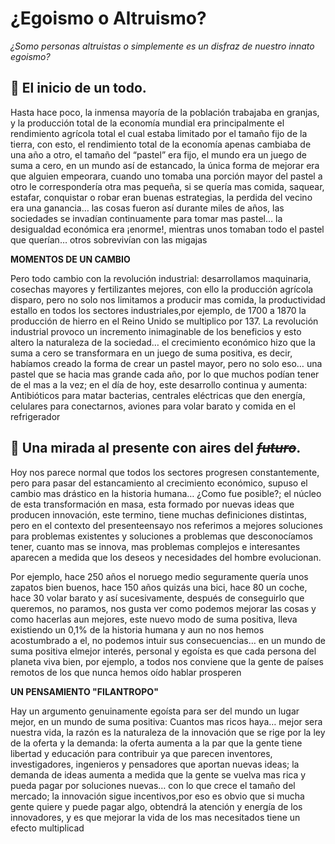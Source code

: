 # ¿Egoismo o Altruismo?
*¿Somo personas altruistas o simplemente es un disfraz de nuestro innato egoismo?*

## :file_folder: El inicio de un todo.

Hasta hace poco, la inmensa mayoría de la población trabajaba en granjas, y la producción total de la economía mundial era principalmente el rendimiento agrícola total el cual estaba limitado por el tamaño fijo de la tierra,  con esto, el rendimiento total de la economía apenas cambiaba de una año a otro, el tamaño del “pastel” era fijo, el mundo era un juego de suma a cero, en un mundo así de estancado, la única forma de mejorar era que alguien empeorara, cuando uno tomaba una porción mayor del pastel a otro le correspondería otra mas pequeña, si se quería mas comida, saquear, estafar, conquistar o robar eran buenas estrategias, la perdida del vecino era una ganancia… las cosas fueron  así durante miles de años, las sociedades se invadían continuamente para tomar mas pastel… la desigualdad económica era ¡enorme!, mientras unos tomaban todo el pastel que querían… otros sobrevivían con las migajas

**MOMENTOS DE UN CAMBIO**

Pero todo cambio con la revolución industrial: desarrollamos maquinaria, cosechas mayores y fertilizantes mejores, con ello la producción agrícola disparo, pero no solo nos limitamos a producir mas comida, la productividad estallo en todos los sectores industriales,por ejemplo, de 1700 a 1870 la producción de hierro en el Reino Unido se multiplico por 137. La revolución industrial provoco un incremento inimaginable de los beneficios y esto altero la naturaleza de la sociedad… el crecimiento económico hizo que la suma a cero se transformara en un juego de suma positiva, es decir, habíamos creado la forma de crear un pastel mayor, pero no solo eso… una pastel que se hacia mas grande cada año, por lo que muchos podían tener de el mas a la vez; en el día de hoy, este desarrollo continua y aumenta: Antibióticos para matar bacterias, centrales eléctricas que den energía, celulares para conectarnos, aviones para volar barato y comida en el refrigerador

## :rocket: Una mirada al presente con aires del ~~_futuro_~~.

Hoy nos parece normal que todos los sectores progresen constantemente, pero para pasar del estancamiento al crecimiento económico, supuso el cambio mas drástico en la historia humana… ¿Como fue posible?; el núcleo de esta transformación en masa, esta formado por nuevas ideas que producen innovación, este termino, tiene muchas definiciones distintas, pero en el contexto del presenteensayo nos referimos a mejores soluciones para problemas existentes y soluciones a problemas que desconocíamos tener, cuanto mas se innova, mas problemas complejos e interesantes aparecen a medida que los deseos y necesidades del hombre evolucionan.

Por ejemplo, hace 250 años el noruego medio seguramente quería unos zapatos bien buenos, hace 150 años quizás una bici, hace 80 un coche, hace 30 volar barato y así sucesivamente, después de conseguirlo que queremos, no paramos, nos gusta ver como podemos mejorar las cosas y como hacerlas aun mejores, este nuevo modo de suma positiva, lleva existiendo un 0,1% de la historia humana y aun no nos hemos acostumbrado a el, no podemos intuir sus consecuencias… en un mundo de suma positiva elmejor interés, personal y egoísta es que cada persona del planeta viva bien, por ejemplo, a todos nos conviene que la gente de países remotos de los que nunca hemos oído hablar prosperen

**UN PENSAMIENTO "FILANTROPO"**

Hay un argumento genuinamente egoísta para ser del mundo un lugar mejor, en un mundo de suma positiva: Cuantos mas ricos haya… mejor sera nuestra vida, la razón es la naturaleza de la innovación que se rige por la ley de la oferta y la demanda: la oferta aumenta a la par que la gente tiene libertad y educación para contribuir ya que parecen inventores, investigadores, ingenieros y pensadores que aportan nuevas ideas; la demanda de ideas aumenta a medida que la gente se vuelva mas rica y pueda pagar por soluciones nuevas… con lo que crece el tamaño del mercado; la innovación sigue incentivos,por eso es obvio que si mucha gente quiere y puede pagar algo, obtendrá la atención y energía de los innovadores, y es que mejorar la vida de los mas necesitados tiene un efecto multiplicad
